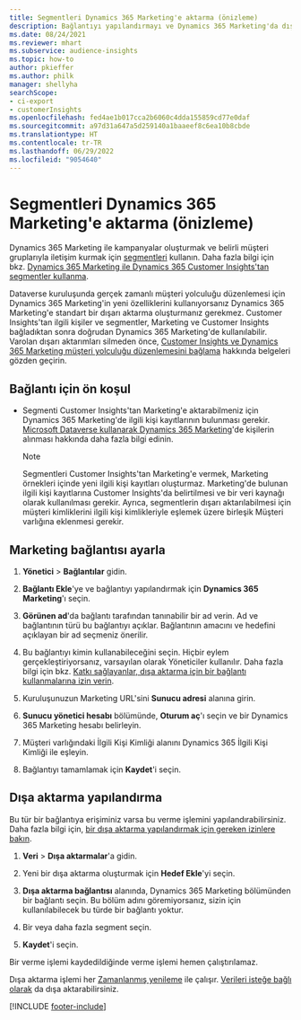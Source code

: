 ```yaml
---
title: Segmentleri Dynamics 365 Marketing'e aktarma (önizleme)
description: Bağlantıyı yapılandırmayı ve Dynamics 365 Marketing'da dışa aktarmayı öğrenin.
ms.date: 08/24/2021
ms.reviewer: mhart
ms.subservice: audience-insights
ms.topic: how-to
author: pkieffer
ms.author: philk
manager: shellyha
searchScope:
- ci-export
- customerInsights
ms.openlocfilehash: fed4ae1b017cca2b6060c4dda155859cd77e0daf
ms.sourcegitcommit: a97d31a647a5d259140a1baaeef8c6ea10b8cbde
ms.translationtype: HT
ms.contentlocale: tr-TR
ms.lasthandoff: 06/29/2022
ms.locfileid: "9054640"
---
```

# <a name="export-segments-to-dynamics-365-marketing-preview"></a>Segmentleri Dynamics 365 Marketing'e aktarma (önizleme)

Dynamics 365 Marketing ile kampanyalar oluşturmak ve belirli müşteri gruplarıyla iletişim kurmak için [segmentleri](segments.md) kullanın. Daha fazla bilgi için bkz. [Dynamics 365 Marketing ile Dynamics 365 Customer Insights'tan segmentler kullanma](/dynamics365/marketing/customer-insights-segments).

Dataverse kuruluşunda gerçek zamanlı müşteri yolculuğu düzenlemesi için Dynamics 365 Marketing'in yeni özelliklerini kullanıyorsanız Dynamics 365 Marketing'e standart bir dışarı aktarma oluşturmanız gerekmez. Customer Insights'tan ilgili kişiler ve segmentler, Marketing ve Customer Insights bağladıktan sonra doğrudan Dynamics 365 Marketing'de kullanılabilir. Varolan dışarı aktarımları silmeden önce, [Customer Insights ve Dynamics 365 Marketing müşteri yolculuğu düzenlemesini bağlama](/dynamics365/marketing/real-time-marketing-ci-profile) hakkında belgeleri gözden geçirin.

## <a name="prerequisite-for-a-connection"></a>Bağlantı için ön koşul

- Segmenti Customer Insights'tan Marketing'e aktarabilmeniz için Dynamics 365 Marketing'de ilgili kişi kayıtlarının bulunması gerekir. [Microsoft Dataverse kullanarak Dynamics 365 Marketing](connect-dataverse-managed-lake.md)'de kişilerin alınması hakkında daha fazla bilgi edinin.

  > [!NOTE]
  > Segmentleri Customer Insights'tan Marketing'e vermek, Marketing örnekleri içinde yeni ilgili kişi kayıtları oluşturmaz. Marketing'de bulunan ilgili kişi kayıtlarına Customer Insights'da belirtilmesi ve bir veri kaynağı olarak kullanılması gerekir. Ayrıca, segmentlerin dışarı aktarılabilmesi için müşteri kimliklerini ilgili kişi kimlikleriyle eşlemek üzere birleşik Müşteri varlığına eklenmesi gerekir.

## <a name="set-up-connection-to-marketing"></a>Marketing bağlantısı ayarla

1. **Yönetici** > **Bağlantılar** gidin.

1. **Bağlantı Ekle**'ye ve bağlantıyı yapılandırmak için **Dynamics 365 Marketing**'ı seçin.

1. **Görünen ad**'da bağlantı tarafından tanınabilir bir ad verin. Ad ve bağlantının türü bu bağlantıyı açıklar. Bağlantının amacını ve hedefini açıklayan bir ad seçmeniz önerilir.

1. Bu bağlantıyı kimin kullanabileceğini seçin. Hiçbir eylem gerçekleştiriyorsanız, varsayılan olarak Yöneticiler kullanılır. Daha fazla bilgi için bkz. [Katkı sağlayanlar, dışa aktarma için bir bağlantı kullanmalarına izin verin](connections.md#allow-contributors-to-use-a-connection-for-exports).

1. Kuruluşunuzun Marketing URL'sini **Sunucu adresi** alanına girin.

1. **Sunucu yönetici hesabı** bölümünde, **Oturum aç**'ı seçin ve bir Dynamics 365 Marketing hesabı belirleyin.

1. Müşteri varlığındaki İlgili Kişi Kimliği alanını Dynamics 365 İlgili Kişi Kimliği ile eşleyin.

1. Bağlantıyı tamamlamak için **Kaydet**'i seçin. 

## <a name="configure-an-export"></a>Dışa aktarma yapılandırma

Bu tür bir bağlantıya erişiminiz varsa bu verme işlemini yapılandırabilirsiniz. Daha fazla bilgi için, [bir dışa aktarma yapılandırmak için gereken izinlere bakın](export-destinations.md#set-up-a-new-export).

1. **Veri** > **Dışa aktarmalar**'a gidin.

1. Yeni bir dışa aktarma oluşturmak için **Hedef Ekle**'yi seçin.

1. **Dışa aktarma bağlantısı** alanında, Dynamics 365 Marketing bölümünden bir bağlantı seçin. Bu bölüm adını göremiyorsanız, sizin için kullanılabilecek bu türde bir bağlantı yoktur.

1. Bir veya daha fazla segment seçin.

1. **Kaydet**'i seçin.

Bir verme işlemi kaydedildiğinde verme işlemi hemen çalıştırılamaz.

Dışa aktarma işlemi her [Zamanlanmış yenileme](system.md#schedule-tab) ile çalışır. [Verileri isteğe bağlı olarak](export-destinations.md#run-exports-on-demand) da dışa aktarabilirsiniz. 

[!INCLUDE [footer-include](includes/footer-banner.md)]
